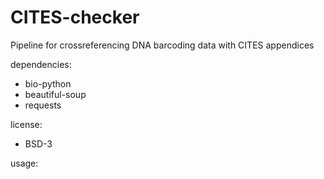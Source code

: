 CITES-checker
======================

Pipeline for crossreferencing DNA barcoding data with CITES appendices

dependencies:
* bio-python
* beautiful-soup
* requests

license:
* BSD-3

usage:
    